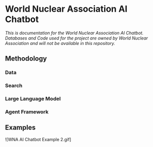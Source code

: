 # World Nuclear Association AI Chatbot
*This is documentation for the World Nuclear Association AI Chatbot. Databases and Code used for the project are owned by World Nuclear Association and will not be available in this repository.*

## Methodology

### Data

### Search 

### Large Language Model

### Agent Framework

## Examples

![WNA AI Chatbot Example 2.gif]